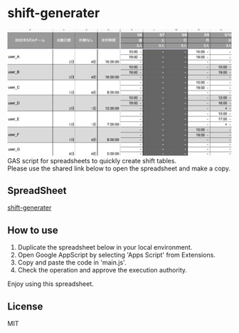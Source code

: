 # shift-generater
![shift-generater](shift-generater-test.jpg)
GAS script for spreadsheets to quickly create shift tables.<br>
Please use the shared link below to open the spreadsheet and make a copy.

## SpreadSheet
[shift-generater](https://docs.google.com/spreadsheets/d/18PYbOXrRExwwhnOL5MUdq_xH1ioKewH-Mi-3fPOeEGc/edit?usp=sharing)

## How to use
1. Duplicate the spreadsheet below in your local environment.
2. Open Google AppScript by selecting 'Apps Script' from Extensions.
3. Copy and paste the code in 'main.js'.
4. Check the operation and approve the execution authority.

Enjoy using this spreadsheet.

## License
MIT

